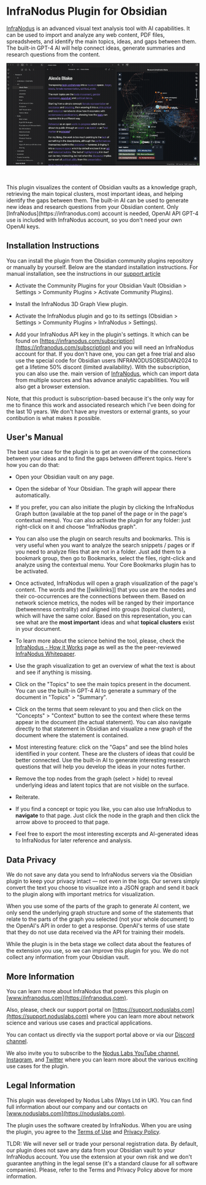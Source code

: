 # InfraNodus Plugin for Obsidian

[InfraNodus](https://infranodus.com) is an advanced visual text analysis tool with AI capabilities. It can be used to import and analyze any web content, PDF files, spreadsheets, and identify the main topics, ideas, and gaps between them. The built-in GPT-4 AI will help connect ideas, generate summaries and research questions from the content.

![InfraNodus Obsidian plugin visualization](src/images/infranodus-obsidian-plugin-pages.gif)

<p>&nbsp;<p>
This plugin visualizes the content of Obsidian vaults as a knowledge graph, retrieving the main topical clusters, most important ideas, and helping identify the gaps between them. The built-in AI can be used to generate new ideas and research questions from your Obsidian content. Only [InfraNodus](https://infranodus.com) account is needed, OpenAI API GPT-4 use is included with InfraNodus account, so you don't need your own OpenAI keys.

## Installation Instructions

You can install the plugin from the Obsidian community plugins repository or manually by yourself. Below are the standard installation instructions. For manual installation, see the instructions in our [support article](https://support.noduslabs.com/hc/en-us/articles/14964937162524-InfraNodus-Obsidian-Plugin-Installation-Instructions-User-s-Manual)

- Activate the Community Plugins for your Obsidian Vault (Obsidian > Settings > Community Plugins > Activate Community Plugins).

- Install the InfraNodus 3D Graph View plugin.

- Activate the InfraNodus plugin and go to its settings (Obsidian > Settings > Community Plugins > InfraNodus > Settings).

- Add your InfraNodus API key in the plugin's settings. It which can be found on [https://infranodus.com/subscription](https://infranodus.com/subscription) and you will need an InfraNodus account for that. If you don't have one, you can get a free trial and also use the special code for Obsidian users INFRANODUSOBSIDIAN2024 to get a lifetime 50% discont (limited availability). With the subscription, you can also use the. main version of [InfraNodus](https://infranodus.com), which can import data from multiple sources and has advance analytic capabilities. You will also get a browser extension.

Note, that this product is subscription-based because it's the only way for me to finance this work and associated research which I've been doing for the last 10 years. We don't have any investors or external grants, so your contibution is what makes it possible.

## User's Manual

The best use case for the plugin is to get an overview of the connections between your ideas and to find the gaps between different topics. Here's how you can do that:

- Open your Obsidian vault on any page.

- Open the sidebar of Your Obsidian. The graph will appear there automatically.

- If you prefer, you can also initiate the plugin by clicking the InfraNodus Graph button (available at the top panel of the page or in the page's contextual menu). You can also activate the plugin for any folder: just right-click on it and choose "InfraNodus graph".

- You can also use the plugin on search results and bookmarks. This is very useful when you want to analyze the search snippets / pages or if you need to analyze files that are not in a folder. Just add them to a bookmark group, then go to Bookmarks, select the files, right-click and analyze using the contextual menu. Your Core Bookmarks plugin has to be activated.

- Once activated, InfraNodus will open a graph visualization of the page's content. The words and the [[wikilinks]] that you use are the nodes and their co-occurrences are the connections between them. Based on network science metrics, the nodes will be ranged by their importance (betweenness centrality) and aligned into groups (topical clusters), which will have the same color. Based on this representation, you can see what are the **most important** ideas and what **topical clusters** exist in your document.

- To learn more about the science behind the tool, please, check the [InfraNodus - How it Works](https://infranodus.com/about/how-it-works) page as well as the the peer-reviewed [InfraNodus Whitepaper](https://dl.acm.org/doi/10.1145/3308558.3314123).

- Use the graph visualization to get an overview of what the text is about and see if anything is missing.

- Click on the "Topics" to see the main topics present in the document. You can use the built-in GPT-4 AI to generate a summary of the document in "Topics" > "Summary".

- Click on the terms that seem relevant to you and then click on the "Concepts" > "Context" button to see the context where these terms appear in the document (the actual statement). You can also navigate directly to that statement in Obsidian and visualize a new graph of the document where the statement is contained.

- Most interesting feature: click on the "Gaps" and see the blind holes identified in your content. These are the clusters of ideas that could be better connected. Use the built-in AI to generate interesting research questions that will help you develop the ideas in your notes further.

- Remove the top nodes from the graph (select > hide) to reveal underlying ideas and latent topics that are not visible on the surface.

- Reiterate.

- If you find a concept or topic you like, you can also use InfraNodus to **navigate** to that page. Just click the node in the graph and then click the arrow above to proceed to that page.

- Feel free to export the most interesting excerpts and AI-generated ideas to InfraNodus for later reference and analysis.

## Data Privacy

We do not save any data you send to InfraNodus servers via the Obsidian plugin to keep your privacy intact — not even in the logs. Our servers simply convert the text you choose to visualize into a JSON graph and send it back to the plugin along with important metrics for visualization.

When you use some of the parts of the graph to generate AI content, we only send the underlying graph structure and some of the statements that relate to the parts of the graph you selected (not your whole document) to the OpenAI's API in order to get a response. OpenAI's terms of use state that they do not use data received via the API for training their models.

While the plugin is in the beta stage we collect data about the features of the extension you use, so we can improve this plugin for you. We do not collect any information from your Obsidian vault.

## More Information

You can learn more about InfraNodus that powers this plugin on [www.infranodus.com](https://infranodus.com).

Also, please, check our support portal on [https://support.noduslabs.com](https://support.noduslabs.com) where you can learn more about network science and various use cases and practical applications.

You can contact us directly via the support portal above or via our [Discord channel](https://discord.gg/v4BWAvTfB9).

We also invite you to subscribe to the [Nodus Labs YouTube channel](https://youtube.com/@noduslabs), [Instagram](https://instagram.com/infranodus), and [Twitter](https://twitter.com/infranodus) where you can learn more about the various exciting use cases for the plugin.

## Legal Information

This plugin was developed by Nodus Labs (Ways Ltd in UK). You can find full information about our company and our contacts on [www.noduslabs.com](https://noduslabs.com).

The plugin uses the software created by InfraNodus. When you are using the plugin, you agree to the [Terms of Use](https://infranodus.com/about/terms-conditions) and [Privacy Policy](https://infranodus.com/about/privacy-policy).

TLDR: We will never sell or trade your personal registration data. By default, our plugin does not save any data from your Obsidian vault to your InfraNodus account. You use the extension at your own risk and we don't guarantee anything in the legal sense (it's a standard clause for all software companies). Please, refer to the Terms and Privacy Policy above for more information.
